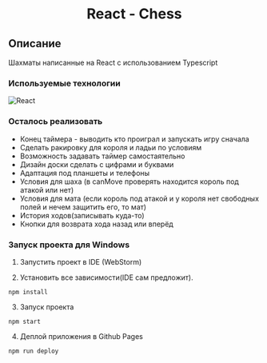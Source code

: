 <h1 align="center">React - Chess</h1>

## Описание
Шахматы написанные на React с использованием Typescript

### Используемые технологии
![React](https://img.shields.io/badge/-React-black?style=flat-square&logo=react)

### Осталось реализовать
+ Конец таймера - выводить кто проиграл и запускать игру сначала
+ Сделать ракировку для короля и ладьи по условиям
+ Возможность задавать таймер самостаятельно
+ Дизайн доски сделать с цифрами и буквами
+ Адаптация под планшеты и телефоны
+ Условия для шаха (в canMove проверять находится король под атакой или нет)
+ Условия для мата (если король под атакой и у короля нет свободных полей и нечем защитить его, то мат)
+ История ходов(записывать куда-то)
+ Кнопки для возврата хода назад или вперёд

### Запуск проекта для Windows

1. Запустить проект в IDE (WebStorm)

2. Установить все зависимости(IDE сам предложит).
```
npm install
```
3. Запуск проекта
```
npm start
```

4. Деплой приложения в Github Pages
```
npm run deploy
```
